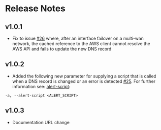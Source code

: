 # Release Notes

## v1.0.1

- Fix to issue [#26](https://github.com/a1ecbr0wn/r53-ddns/issues/26) where, after an interface failover on a multi-wan network, the cached reference to the AWS client cannot resolve the AWS API and fails to update the new DNS record

## v1.0.2

- Added the following new parameter for supplying a script that is called when a DNS record is changed or an error is detected [#25](https://github.com/a1ecbr0wn/r53-ddns/issues/25).  For further information see: [alert-script](https://r53-ddns.a1ecbr0wn.com/alert-script):

```text
-a, --alert-script <ALERT_SCRIPT>
```

## v1.0.3

- Documentation URL change
